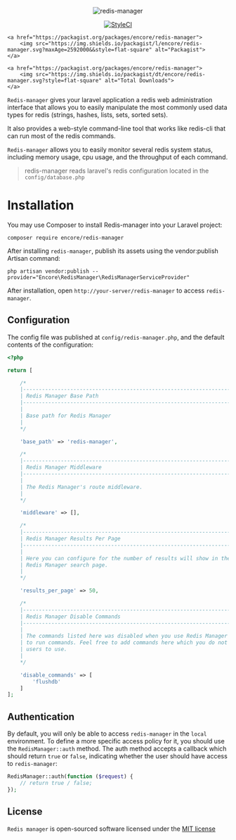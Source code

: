 <p align="center">
<img src="http//zsong.me/redis-manager/vendor/redis-manager/img/logo.svg" alt="redis-manager">

<p align="center">    
    <a href="https://styleci.io/repos/114085132">
        <img src="https://styleci.io/repos/114085132/shield?branch=master" alt="StyleCI">
    </a>
    
    <a href="https://packagist.org/packages/encore/redis-manager">
        <img src="https://img.shields.io/packagist/l/encore/redis-manager.svg?maxAge=2592000&&style=flat-square" alt="Packagist">
    </a>
    
    <a href="https://packagist.org/packages/encore/redis-manager">
        <img src="https://img.shields.io/packagist/dt/encore/redis-manager.svg?style=flat-square" alt="Total Downloads">
    </a>
</div>


`Redis-manager` gives your laravel application a redis web administration interface that allows you to easily manipulate the most commonly used data types for redis (strings, hashes, lists, sets, sorted sets).

It also provides a web-style command-line tool that works like redis-cli that can run most of the redis commands.

`Redis-manager` allows you to easily monitor several redis system status, including memory usage, cpu usage, and the throughput of each command.

> redis-manager reads laravel's redis configuration located in the `config/database.php`

# Installation

You may use Composer to install Redis-manager into your Laravel project:

```shell
composer require encore/redis-manager

```

After installing `redis-manager`, publish its assets using the vendor:publish Artisan command:

```shell
php artisan vendor:publish --provider="Encore\RedisManager\RedisManagerServiceProvider"
```

After installation, open `http://your-server/redis-manager` to access `redis-manager`.

## Configuration

The config file was published at `config/redis-manager.php`, and the default contents of the configuration: 
```php
<?php

return [

    /*
    |--------------------------------------------------------------------------
    | Redis Manager Base Path
    |--------------------------------------------------------------------------
    |
    | Base path for Redis Manager
    |
    */

    'base_path' => 'redis-manager',

    /*
    |--------------------------------------------------------------------------
    | Redis Manager Middleware
    |--------------------------------------------------------------------------
    |
    | The Redis Manager's route middleware.
    |
    */

    'middleware' => [],

    /*
    |--------------------------------------------------------------------------
    | Redis Manager Results Per Page
    |--------------------------------------------------------------------------
    |
    | Here you can configure for the number of results will show in the
    | Redis Manager search page.
    |
    */

    'results_per_page' => 50,

    /*
    |--------------------------------------------------------------------------
    | Redis Manager Disable Commands
    |--------------------------------------------------------------------------
    |
    | The commands listed here was disabled when you use Redis Manager Console
    | to run commands. Feel free to add commands here which you do not want
    | users to use.
    |
    */

    'disable_commands' => [
        'flushdb'
    ]
];

```

## Authentication

By default, you will only be able to access `redis-manager` in the `local` environment. To define a more specific access policy for it, you should use the `RedisManager::auth` method. The auth method accepts a callback which should return `true` or `false`, indicating whether the user should have access to `redis-manager`:

```php
RedisManager::auth(function ($request) {
    // return true / false;
});
```

## License

`Redis manager` is open-sourced software licensed under the [MIT license](http://opensource.org/licenses/MIT)

